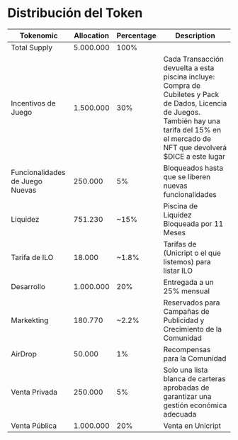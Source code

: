 # Distribución del Token

| Tokenomic | Allocation | Percentage | Description |
| --- | --- | --- | --- |
| Total Supply | 5.000.000 | 100% |  |
| Incentivos de Juego | 1.500.000 | 30% | Cada Transacción devuelta a esta piscina incluye: Compra de Cubiletes y Pack de Dados, Licencia de Juegos. También hay una tarifa del 15% en el mercado de NFT que devolverá $DICE a este lugar |
| Funcionalidades de Juego Nuevas | 250.000 | 5% | Bloqueados hasta que se liberen nuevas funcionalidades |
| Liquidez | 751.230 | ~15% | Piscina de Liquidez Bloqueada por 11 Meses |
| Tarifa de ILO | 18.000 | ~1.8% | Tarifas de (Unicript o  el que listemos) para listar ILO |
| Desarrollo | 1.000.000 | 20% | Entregada a  un 25% mensual |
| Markekting | 180.770 | ~2.2% | Reservados para Campañas de Publicidad y Crecimiento de la Comunidad |
| AirDrop | 50.000 | 1% | Recompensas para la Comunidad |
| Venta Privada | 250.000 | 5% | Solo una lista blanca de carteras aprobadas de garantizar una gestión económica adecuada |
| Venta Pública | 1.000.000 | 20% | Venta en Unicript |